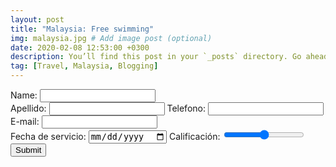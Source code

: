 ```yaml
---
layout: post
title: "Malaysia: Free swimming"
img: malaysia.jpg # Add image post (optional)
date: 2020-02-08 12:53:00 +0300
description: You’ll find this post in your `_posts` directory. Go ahead and edit it and re-build the site to see your changes. # Add post description (optional)
tag: [Travel, Malaysia, Blogging]
---
```


<form action="https://formspree.io/f/mknyvryr" method="post">
Name: <input type="text" name="name"><br>
Apellido: <input type="text">
Telefono: <input type="tel">
E-mail: <input type="text" name="email"><br>
Fecha de servicio: <input type="date">
Calificación: <input type="range">
<input type="submit">
</form>

